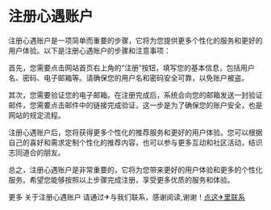 # 注册心遇账户

注册心遇账户是一项简单而重要的步骤，它将为您提供更多个性化的服务和更好的用户体验。以下是注册心遇账户的步骤和注意事项：

首先，您需要点击网站首页右上角的“注册”按钮，填写您的基本信息，包括用户名、密码、电子邮箱等。请确保您的用户名和密码安全可靠，以免账户被盗。

其次，您需要验证您的电子邮箱。在注册完成后，系统会向您的邮箱发送一封验证邮件，您需要点击邮件中的链接完成验证，这一步是为了确保您的账户安全，也是网站的规定流程。

注册心遇账户后，您将获得更多个性化的推荐服务和更好的用户体验。您可以根据自己的喜好和需求定制个性化的推荐内容，也可以参与更多互动和社区活动，结识志同道合的朋友。

总之，注册心遇账户是非常重要的，它将为您带来更好的用户体验和更多的个性化服务。希望您能够按照以上步骤完成注册，享受更多优质的服务和体验。

更多 关于注册心遇账户 请通过✈与我们联系，感谢阅读,谢谢！[点这✈里联系](https://acc.k02.cc)